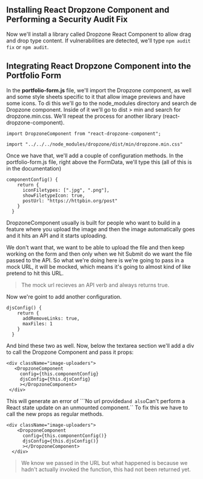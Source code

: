 ## Installing React Dropzone Component and Performing a Security Audit Fix

Now we'll install a library called Dropzone React Component to allow drag and drop type content. If vulnerabilities are detected, we'll type ``npm audit fix`` or ``npm audit``.

## Integrating React Dropzone Component into the Portfolio Form

In the **portfolio-form.js** file, we'll import the Dropzone component, as well and some style sheets specific to it that allow image previews and have some icons. To di this we'll go to the node_modules directory and search de Dropzone component. Inside of it we'll go to dist > min and search for dropzone.min.css. We'll repeat the process for another library (react-dropzone-component).

```
import DropzoneComponent from "react-dropzone-component";

import "../../../node_modules/dropzone/dist/min/dropzone.min.css"
```

Once we have that, we'll add a couple of configuration methods. In the portfolio-form.js file, right above the FormData, we'll type this (all of this is in the documentation)

```
componentConfig() {
    return {
      iconFiletypes: [".jpg", ".png"], 
      showFiletypeIcon: true,
      postUrl: "https://httpbin.org/post"
    }
  }

```

DropzoneComponent usually is built for people who want to build in a feature where you upload the image and then the image automatically goes and it hits an API and it starts uploading.

We don't want that, we want to be able to upload the file and then keep working on the form and then only when we hit Submit do we want the file passed to the API. So what we're doing here is we're going to pass in a mock URL, it will be mocked, which means it's going to almost kind of like pretend to hit this URL.

> The mock url recieves an API verb and always returns true.

Now we're goint to add another configuration.

```
djsConfig() {
    return {
      addRemoveLinks: true,
      maxFiles: 1
    }
  }

```

And bind these two as well. Now, below the textarea section we'll add a div to call the Dropzone Component and pass it props:

```
<div className="image-uploaders">
   <DropzoneComponent
     config={this.componentConfig}
     djsConfig={this.djsConfig}
     ></DropzoneComponent>
 </div>
```

This will generate an error of ```No url provided`` and also ``Can't perform a React state update on an unmounted component.`` To fix this we have to call the new props as regular methods.

```
<div className="image-uploaders">
    <DropzoneComponent
      config={this.componentConfig()}
      djsConfig={this.djsConfig()}
      ></DropzoneComponent>
  </div>
```

> We know we passed in the URL but what happened is because we hadn't actually invoked the function, this had not been returned yet.